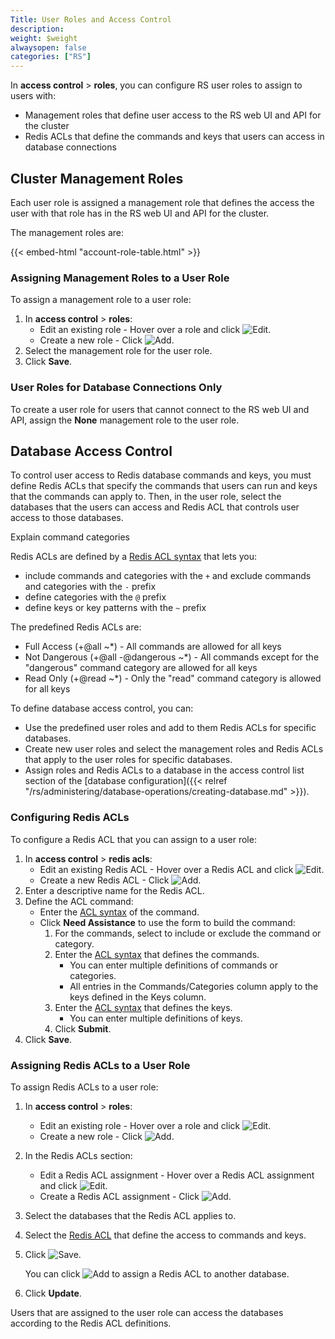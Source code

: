 ```yaml
---
Title: User Roles and Access Control
description:
weight: $weight
alwaysopen: false
categories: ["RS"]
---
```

In **access control** > **roles**, you can configure RS user roles to assign to users with:

- Management roles that define user access to the RS web UI and API for the cluster
- Redis ACLs that define the commands and keys that users can access in database connections

## Cluster Management Roles

Each user role is assigned a management role that defines the access the user with that role has in the RS web UI and API for the cluster.

The management roles are:

{{< embed-html "account-role-table.html" >}}

### Assigning Management Roles to a User Role

To assign a management role to a user role:

1. In **access control** > **roles**:
    - Edit an existing role - Hover over a role and click ![Edit](/images/rc/icon_edit.png#no-click "Edit").
    - Create a new role - Click ![Add](/images/rs/icon_add.png#no-click "Add").
1. Select the management role for the user role.
1. Click **Save**.

### User Roles for Database Connections Only

To create a user role for users that cannot connect to the RS web UI and API, assign the **None** management role to the user role.

## Database Access Control

To control user access to Redis database commands and keys,
you must define Redis ACLs that specify the commands that users can run and keys that the commands can apply to.
Then, in the user role, select the databases that the users can access and Redis ACL that controls user access to those databases.

Explain command categories

Redis ACLs are defined by a [Redis ACL syntax](https://redis.io/topics/acl#acl-rules) that lets you:

- include commands and categories with the `+` and exclude commands and categories with the `-` prefix
- define categories with the `@` prefix
- define keys or key patterns with the `~` prefix

The predefined Redis ACLs are:

- Full Access (+@all ~*) - All commands are allowed for all keys
- Not Dangerous (+@all -@dangerous ~*) - All commands except for the "dangerous" command category are allowed for all keys
- Read Only (+@read ~*) - Only the "read" command category is allowed for all keys

To define database access control, you can:

- Use the predefined user roles and add to them Redis ACLs for specific databases.
- Create new user roles and select the management roles and Redis ACLs that apply to the user roles for specific databases.
- Assign roles and Redis ACLs to a database in the access control list section of the [database configuration]({{< relref "/rs/administering/database-operations/creating-database.md" >}}).

### Configuring Redis ACLs

To configure a Redis ACL that you can assign to a user role:

1. In **access control** > **redis acls**:
    - Edit an existing Redis ACL - Hover over a Redis ACL and click ![Edit](/images/rc/icon_edit.png#no-click "Edit").
    - Create a new Redis ACL - Click ![Add](/images/rs/icon_add.png#no-click "Add").
1. Enter a descriptive name for the Redis ACL.
1. Define the ACL command:
    - Enter the [ACL syntax](https://redis.io/topics/acl#acl-rules) of the command.
    - Click **Need Assistance** to use the form to build the command:
        1. For the commands, select to include or exclude the command or category.
        1. Enter the [ACL syntax](https://redis.io/topics/acl#acl-rules) that defines the commands.
            - You can enter multiple definitions of commands or categories.
            - All entries in the Commands/Categories column apply to the keys defined in the Keys column.
        1. Enter the [ACL syntax](https://redis.io/topics/acl#acl-rules) that defines the keys.
            - You can enter multiple definitions of keys.
        1. Click **Submit**.
1. Click **Save**.

### Assigning Redis ACLs to a User Role

To assign Redis ACLs to a user role:

1. In **access control** > **roles**:
    - Edit an existing role - Hover over a role and click ![Edit](/images/rc/icon_edit.png#no-click "Edit").
    - Create a new role - Click ![Add](/images/rs/icon_add.png#no-click "Add").
1. In the Redis ACLs section:
    - Edit a Redis ACL assignment - Hover over a Redis ACL assignment and click ![Edit](/images/rc/icon_edit.png#no-click "Edit").
    - Create a Redis ACL assignment - Click ![Add](/images/rs/icon_add.png#no-click "Add").
1. Select the databases that the Redis ACL applies to.
1. Select the [Redis ACL](#configuring-redis-acls) that define the access to commands and keys.
1. Click ![Save](/images/rs/icon_save.png#no-click "Save").

    You can click ![Add](/images/rs/icon_add.png#no-click "Add") to assign a Redis ACL to another database.

1. Click **Update**.

Users that are assigned to the user role can access the databases according to the Redis ACL definitions.
